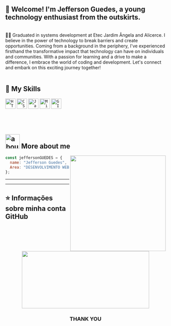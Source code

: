 ## 👋 Welcome! I'm Jefferson Guedes, a young technology enthusiast from the outskirts.
 </br>

<div>
👨‍🎓 Graduated in systems development at Etec Jardim Ângela and Alicerce.
I believe in the power of technology to break barriers and create opportunities. Coming from a background in the periphery, I've experienced firsthand the transformative impact that technology can have on individuals and communities. With a passion for learning and a drive to make a difference, I embrace the world of coding and development. Let's connect and embark on this exciting journey together!
</div><br>

## 🚀 My Skills

<code><img height="32" src="https://img.shields.io/badge/HTML5-E34F26?style=for-the-badge&logo=html5&logoColor=white" alt="HTML"/></code></code>
<code><img height="32" src="https://img.shields.io/badge/CSS3-1572B6?style=for-the-badge&logo=css3&logoColor=white" alt="CSS"/></code>
<code><img height="32" src="https://img.shields.io/badge/JavaScript-323330?style=for-the-badge&logo=javascript&logoColor=F7DF1E" alt="Javascript"/></code>
<code><img height="32" src="https://img.shields.io/badge/Microsoft_SQL_Server-CC2927?style=for-the-badge&logo=microsoft-sql-server&logoColor=white" alt="Microsoft_SQL_Server"/></code>
<code><img height="32" src="https://img.shields.io/badge/GIT-E44C30?style=for-the-badge&logo=git&logoColor=white" alt="GIT"/></code>


<br/>
<br/>





## <img width="45" alt="about" src="https://raw.github.com/elizarov/elizarov/master/about.png"> More about me
<img align="right" width="300" src="https://i.pinimg.com/originals/cd/b8/95/cdb89580457caa7d13c4384a3d1a367c.gif" />


```JavaScript
const jeffersonGUEDES = {
  name: "Jefferson Guedes",
  Area: "DESENVOLVIMENTO WEB"
};
```

----



---

## ⭐ Informações sobre minha conta GitHub

<div align="center">

  <img height="180em" width="400em" src="https://github-readme-stats.vercel.app/api/top-langs/?username=JGueedeS&layout=compact&langs_count=7&theme=dracula"/>
</div>
  

<div>
  <h3 align="center">THANK YOU</h3></br>
</div>

